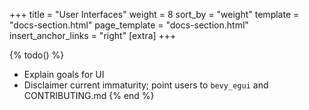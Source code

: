 +++
title = "User Interfaces"
weight = 8
sort_by = "weight"
template = "docs-section.html"
page_template = "docs-section.html"
insert_anchor_links = "right"
[extra]
+++

{% todo() %}

* Explain goals for UI
* Disclaimer current immaturity; point users to `bevy_egui` and CONTRIBUTING.md
{% end %}
